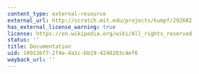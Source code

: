 ```yaml
---
content_type: external-resource
external_url: http://scratch.mit.edu/projects/kumpf/292682
has_external_license_warning: true
license: https://en.wikipedia.org/wiki/All_rights_reserved
status: ''
title: Documentation
uid: 109136f7-2f4e-4a1c-bb19-4248203c4ef6
wayback_url: ''
---
```

